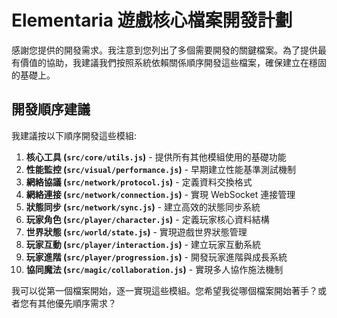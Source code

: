 # Elementaria 遊戲核心檔案開發計劃

感謝您提供的開發需求。我注意到您列出了多個需要開發的關鍵檔案。為了提供最有價值的協助，我建議我們按照系統依賴關係順序開發這些檔案，確保建立在穩固的基礎上。

## 開發順序建議

我建議按以下順序開發這些模組:

1. **核心工具 (`src/core/utils.js`)** - 提供所有其他模組使用的基礎功能
2. **性能監控 (`src/visual/performance.js`)** - 早期建立性能基準測試機制
3. **網絡協議 (`src/network/protocol.js`)** - 定義資料交換格式
4. **網絡連接 (`src/network/connection.js`)** - 實現 WebSocket 連接管理
5. **狀態同步 (`src/network/sync.js`)** - 建立高效的狀態同步系統
6. **玩家角色 (`src/player/character.js`)** - 定義玩家核心資料結構
7. **世界狀態 (`src/world/state.js`)** - 實現遊戲世界狀態管理
8. **玩家互動 (`src/player/interaction.js`)** - 建立玩家互動系統
9. **玩家進階 (`src/player/progression.js`)** - 開發玩家進階與成長系統
10. **協同魔法 (`src/magic/collaboration.js`)** - 實現多人協作施法機制

我可以從第一個檔案開始，逐一實現這些模組。您希望我從哪個檔案開始著手？或者您有其他優先順序需求？